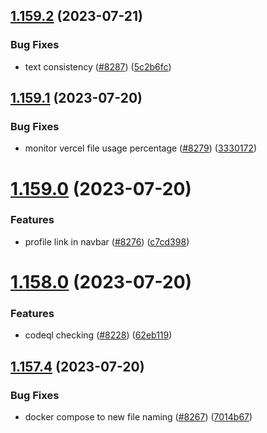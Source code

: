 ## [1.159.2](https://github.com/EddieHubCommunity/LinkFree/compare/v1.159.1...v1.159.2) (2023-07-21)


### Bug Fixes

* text consistency ([#8287](https://github.com/EddieHubCommunity/LinkFree/issues/8287)) ([5c2b6fc](https://github.com/EddieHubCommunity/LinkFree/commit/5c2b6fcdf8239051b081c5d60dc95b58181d1fd9))



## [1.159.1](https://github.com/EddieHubCommunity/LinkFree/compare/v1.159.0...v1.159.1) (2023-07-20)


### Bug Fixes

* monitor vercel file usage percentage ([#8279](https://github.com/EddieHubCommunity/LinkFree/issues/8279)) ([3330172](https://github.com/EddieHubCommunity/LinkFree/commit/333017298454d3fe3aba07e2ed6231e29a5d3b4e))



# [1.159.0](https://github.com/EddieHubCommunity/LinkFree/compare/v1.158.0...v1.159.0) (2023-07-20)


### Features

* profile link in navbar ([#8276](https://github.com/EddieHubCommunity/LinkFree/issues/8276)) ([c7cd398](https://github.com/EddieHubCommunity/LinkFree/commit/c7cd3987c6744c7a25eac5a4e317ac9962471e2c))



# [1.158.0](https://github.com/EddieHubCommunity/LinkFree/compare/v1.157.4...v1.158.0) (2023-07-20)


### Features

* codeql checking ([#8228](https://github.com/EddieHubCommunity/LinkFree/issues/8228)) ([62eb119](https://github.com/EddieHubCommunity/LinkFree/commit/62eb119bec00389534553b9f620d4d1795995450))



## [1.157.4](https://github.com/EddieHubCommunity/LinkFree/compare/v1.157.3...v1.157.4) (2023-07-20)


### Bug Fixes

* docker compose to new file naming ([#8267](https://github.com/EddieHubCommunity/LinkFree/issues/8267)) ([7014b67](https://github.com/EddieHubCommunity/LinkFree/commit/7014b676e671bb8e988b1b06a844b38266d26671))




